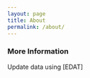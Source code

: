 ```yaml
---
layout: page
title: About
permalink: /about/
---
```



### More Information

Update data using [EDAT]

